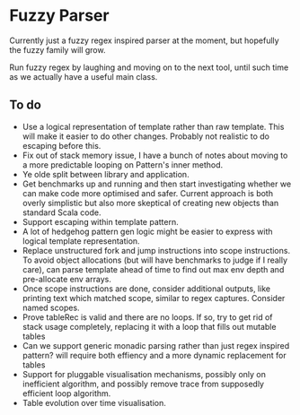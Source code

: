 Fuzzy Parser
============

Currently just a fuzzy regex inspired parser at the moment, but hopefully the
fuzzy family will grow.

Run fuzzy regex by laughing and moving on to the next tool, until such time as
we actually have a useful main class.

To do
-----

- Use a logical representation of template rather than raw template. This will
  make it easier to do other changes. Probably not realistic to do escaping
  before this.
- Fix out of stack memory issue, I have a bunch of notes about moving to a
  more predictable looping on Pattern's inner method.
- Ye olde split between library and application.
- Get benchmarks up and running and then start investigating whether we can
  make code more optimised and safer. Current approach is both overly
  simplistic but also more skeptical of creating new objects than standard
  Scala code.
- Support escaping within template pattern.
- A lot of hedgehog pattern gen logic might be easier to express with logical
  template representation.
- Replace unstructured fork and jump instructions into scope instructions. To
  avoid object allocations (but will have benchmarks to judge if I really
  care), can parse template ahead of time to find out max env depth and
  pre-allocate env arrays.
- Once scope instructions are done, consider additional outputs, like printing
  text which matched scope, similar to regex captures. Consider named scopes.
- Prove tableRec is valid and there are no loops. If so, try to get rid of
  stack usage completely, replacing it with a loop that fills out mutable
  tables
- Can we support generic monadic parsing rather than just regex inspired
  pattern?  will require both effiency and a more dynamic replacement for
  tables
- Support for pluggable visualisation mechanisms, possibly only on inefficient
  algorithm, and possibly remove trace from supposedly efficient loop
  algorithm.
- Table evolution over time visualisation.

